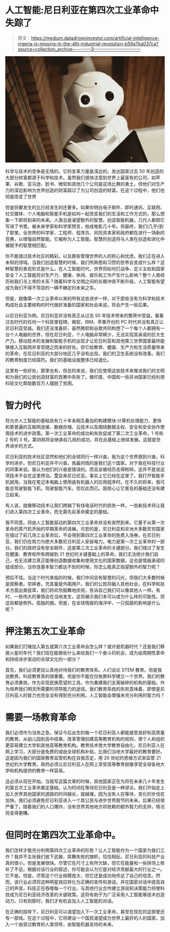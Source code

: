 # 人工智能:尼日利亚在第四次工业革命中失踪了

> 原文：<https://medium.datadriveninvestor.com/artificial-intelligence-nigeria-is-missing-in-the-4th-industrial-revolution-b59a7ba037ca?source=collection_archive---------3----------------------->

![](img/06648d8ef6c6f51cb3941d6b3843ea66.png)

科学与技术的竞争是无情的。它的变革力量是深远的。发达国家过去 50 年创造的大部分财富都源于科学和技术。虽然我们很快注意到世界上最富有的公司，如苹果、谷歌、亚马逊、脸书、微软和其他几个公司是这场比赛的勇士，但他们对生产力的深远影响为世界创造的财富超过了为公司创造的财富。在这个过程中，他们也彻底改变了世界

但是将要发生的比已经发生的还要多。如果你明白电子邮件、即时通讯、互联网、社交媒体、个人电脑和智能手机是如何一起改变我们的生活和工作方式的，那么想象一下即将到来的未来。人类总是渴望额外的智慧。创造智能机器。几代人都把它写进了书里。被未来学家和科学家预言，拍成电影几十年。但最终，我们(几乎)到了那里。全世界的科学家、工程师、程序员、风险资本家和政府都在进行一场新的竞赛，以增强自然智能。它被称为人工智能。智慧的创造将与人类在创造和进化中被赋予的智慧相匹配。

你不能错过技术社区的精彩。以及那些管理世界的人的担心和忧虑。我们正在进入未知的领域。当我们创造智慧的时候，我们所熟悉和习惯的世界会变成什么样？这种智慧的表现形式是什么。在人工智能时代，世界将如何打战争、定义主权和国家安全？人工智能将对生产力、健康、休闲、娱乐和工作产生什么影响？整个人类经历和我们与上帝的关系？随着科学与文明之间的长期冲突不断升级，人工智能有望成为我们不得不驾驭的一辆不确定的未来之车。

但是，就像第一次工业革命以来的所有这些进步一样，对于那些没有为科学和技术构成社会主要结构的时代做好准备的国家和社会来说，将会产生一些后果。

以尼日利亚为例。尼日利亚并没有真正从过去 50 年技术带来的繁荣中受益。看看过去时代的任何一个科技里程碑。微软、IBM、苹果开创的 PC 时代并没有真正让尼日利亚受益。我们还没准备好。虽然微软和谷歌共同构想了一个每个人都拥有一台个人电脑的世界，但在尼日利亚，个人电脑非常稀少，无法实现其承诺的巨大生产力。移动技术的发展和智能手机的出现才让尼日利亚和其他第三世界国家最终能够接入互联网并享受随之而来的好处。但它给教育、健康、生产力和生活质量带来的革命，在尼日利亚的大部分地区几乎没有出现。我们的卫生系统没有改善。我们的教育制度已经腐朽。我们的基础设施整体已经退化。

这里有一些好处，那里也有，但总的来说，我们在使用这些技术来推进我们的文明和为我们的公民创造财富的竞赛中失败了。像印度、中国和一些非洲国家已经利用科技文化帮助数百万人摆脱了贫困。

# **智力时代**

将允许人工智能的基础具有几十年来相互叠加的构建模块:计算机处理能力、更快和更普遍的互联网连接、数据存储、云技术以及围绕数据主权、安全和安全协作使用技术的进步政策。第一次工业革命的成功和失败促成了第二次工业革命。1 号和 2 号的 3 号。第四局将会继承前几局的成功，并在此基础上继续发展。这就是世界进步的方式。

尼日利亚的技术社区显然和他们的全球同行一样兴奋。我为这个世界感到兴奋。科学的进步。但尼日利亚并不兴奋。我最同情的是我们这个国家。对于我在科技行业的同事来说。我认为他们的兴奋是错误的。而且会被经历击得粉碎。这并不是说这项技术不会在这里停泊。**艾**会来尼日尼亚。事实上它已经在这里了。我打开智能手机就用。当我在笔记本电脑上使用装有机器人的应用程序时。在不久的将来，我可能会驾驶智能飞机，驾驶智能汽车。但仅此而已。我担心让它普及的基础还没有建立起来。

有人说，就像移动技术让我们跨越了有线电话时代的损失一样，一些新技术将让我们进入第四次工业革命，而无需先前革命奠定的基础。

我不同意。将由人工智能驱动的第四次工业革命并没有突然到来。它基于从第一次革命的蒸汽机开始的早期革命的进展。可悲的是，尼日利亚和非洲大多数贫穷国家在错过了前几场工业革命后，不会得到第四次工业革命的免费入场券。在尼日利亚，我们仍在努力为绝大多数尼日利亚人安装电力。电力是第一次工业革命的一部分。我们的政府没有安全邮件，这是第三次工业革命的关键部分。我们错过了发生在健康、教育和所有跨越到 21 世纪的关键基础上的革命。我们无法统计我们自己，也无法建立真正能够创造数据收集和使用文化的国家数据，这也是情报承诺的组成部分。当你连基本智力都达不到的时候，你怎么能真正指望额外的智力呢？

预后不佳。当这个时代来临的时候，我们中间会有智慧的闪光，但我们大多数时候是观察者。崇拜者。充其量是外围用户。我们的公民将融入其他社会，在科学和技术方面出类拔萃，我们将欢欣鼓舞地庆祝，告诉自己我们可以像其他人一样。有时，一些伟大的事情会在当地发生，这将展示我们本可以成为什么样的可能性。但这些都是例外。孤独的狼。但是，在全球情报的海洋中，一只孤狼的影响是什么呢？

# **押注第五次工业革命**

如果我们打赌加入第五或第六次工业革命会怎么样？或许是机器时代？还是我们移居火星的年代？我们现在能做些什么来给我们一个奋斗的机会，成为由周期性革命和持续进步驱动的全球文化的一部分？

首先，我们必须更加认真地对待我们的教育体系。人们谈论 STEM 教育。但是我说教育。科技教育真的很重要。但是你不能仅仅依靠科学建立一个世界。我们的教育必须奏效。作为实现民族愿望的工具。作为重建我们支离破碎的机构的基础。作为培养我们明天所需要的领导能力的途径。我们教育系统的失败意味着，即使是尼日利亚人的智力也完全没有得到充分利用。人工智能会增强未充分利用的智力吗？

# 需要一场教育革命

我们必须作为当务之急，保证今后出生的每一个尼日利亚人都能接受良好和高质量的教育。从幼儿园到高中结束。改革管理创建高等教育机构的规则，使个人和组织更容易建立大学和其他高等教育机构。教育技术使大学教育自由化，尼日利亚人在网上学习，大部分是免费的或由全球机构补贴，比我们当地大学最好的教育要好。这是因为我们的国家教育监管机构在自我否定，用 20 世纪的思维方式来监管 21 世纪的大学教育。政府必须让尼日利亚人在网上享受高等教育就像享受全球各地大学和机构提供的教育一样容易。

这必须从现在开始。当我写这篇文章的时候，其他国家正在为将在未来几十年发生的第五次工业革命奠定基础。认为时间在等待尼日利亚是一种谬论。我们开始走上加入世界其他国家的道路的时间越长，就越难。因为没有人在等待，变化的步伐在加快。我们必须避免尼日利亚进入一个其公民与进步世界脱节的未来。后果已经很严重了。随着我们的人口爆炸，没有世界其他地方将依赖的额外智力的支持，情况将变得更糟。

# 但同时在第四次工业革命中。

我们怎样才能充分利用第四次工业革命的形势？让人工智能作为一个国家为我们工作？我并不主张我们放下武器，挥舞失败的旗帜。恰恰相反。尼日利亚的科技产业真的很小。但是发展很快。尽管它在尺寸上有所欠缺，但它在能量和一些排场上弥补了不足。根据对该行业的叙述，你可能会认为它是对经济贡献最大的行业之一。它不是。但是，尽管这个行业规模庞大，但它还是成功地传达了自己的信息。然而，该行业必须将这种明星效应转化为正确的宣传和游说。并在国家对话中提高自己的声音。科技正在吞噬每一个行业。与其他行业合作建立游说和决策能力将使科技成为尼日利亚经济改革的关键政策。这将有助于为广泛采用人工智能等技术创造动力。只有到那时，我们才有机会加入人工智能的对话。

在正确的指导下，尼日利亚可以渴望加入下一次工业革命。甚至在现在的这部里还有一部戏。在这个过程中，它将建设一个国民渴望成为世界上最好的人的国家。加入一个由受过教育的人类领导，由智能机器支持的未来。
